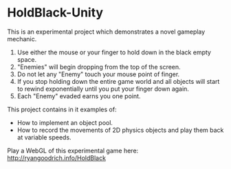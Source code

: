 # HoldBlack-Unity

This is an experimental project which demonstrates a novel gameplay mechanic.

1. Use either the mouse or your finger to hold down in the black empty space.
2. "Enemies" will begin dropping from the top of the screen.
3. Do not let any "Enemy" touch your mouse point of finger.
4. If you stop holding down the entire game world and all objects will start to rewind exponentially until you put your finger down again.
5. Each "Enemy" evaded earns you one point.

This project contains in it examples of:
- How to implement an object pool.
- How to record the movements of 2D physics objects and play them back at variable speeds.

Play a WebGL of this experimental game here:
http://ryangoodrich.info/HoldBlack
